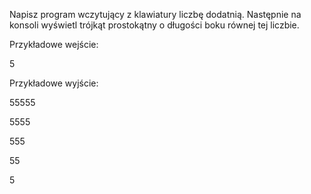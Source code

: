 Napisz program wczytujący z klawiatury liczbę dodatnią. Następnie na konsoli wyświetl trójkąt prostokątny o długości boku równej tej liczbie.

Przykładowe wejście: 

5

Przykładowe wyjście:

55555

5555

555

55

5